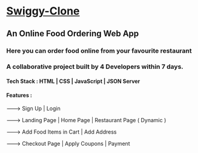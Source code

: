 # [Swiggy-Clone](https://akashkmt.github.io/swiggy-web-app-clone/)
<h2>An Online Food Ordering Web App</h2>
<h3>Here you can order food online from your favourite restaurant</h3>
<h3>A collaborative project built by 4 Developers within 7 days.</h3>
<h4>Tech Stack : HTML | CSS | JavaScript | JSON Server</h4>
<h4>Features : </h4>
<p>---> Sign Up | Login</p>
<p>---> Landing Page | Home Page | Restaurant Page ( Dynamic )</p>
<p>---> Add Food Items in Cart | Add Address</p>
<p>---> Checkout Page | Apply Coupons | Payment</p>



<!-- {
    "name": "swiggy-clone",
    "version": "1.0.0",
    "description": "",
    "main": "index.js",
    "scripts": {
        "test": "echo \"Error: no test specified\" && exit 1"
    },
    "repository": {
        "type": "git",
        "url": "git+https://github.com/Jasmine-Shaikh/Swiggy-Clone.git"
    },
    "author": "",
    "license": "ISC",
    "bugs": {
        "url": "https://github.com/Jasmine-Shaikh/Swiggy-Clone/issues"
    },
    "homepage": "https://github.com/Jasmine-Shaikh/Swiggy-Clone#readme"
} -->
